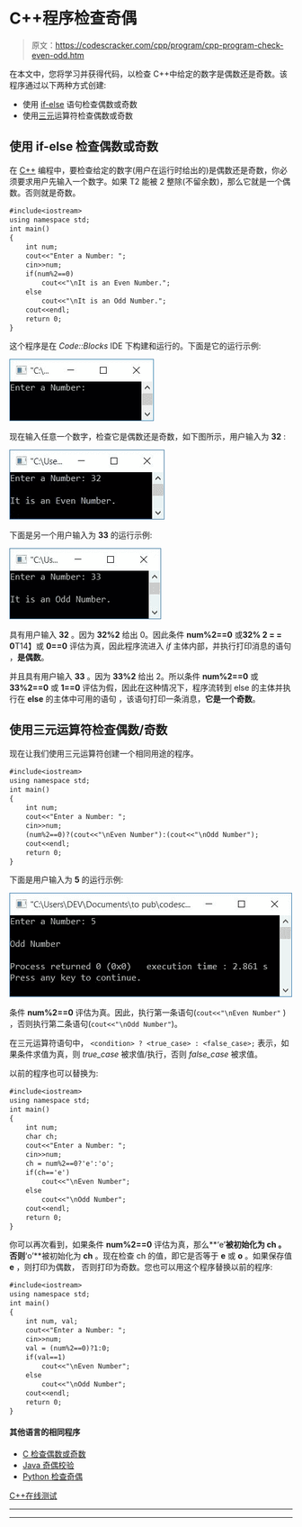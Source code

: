 # C++程序检查奇偶

> 原文：<https://codescracker.com/cpp/program/cpp-program-check-even-odd.htm>

在本文中，您将学习并获得代码，以检查 C++中给定的数字是偶数还是奇数。该程序通过以下两种方式创建:

*   使用 <u>if-else</u> 语句检查偶数或奇数
*   使用<u>三元</u>运算符检查偶数或奇数

## 使用 if-else 检查偶数或奇数

在 [C++](/cpp/index.htm) 编程中，要检查给定的数字(用户在运行时给出的)是偶数还是奇数，你必须要求用户先输入一个数字。如果 T2 能被 2 整除(不留余数)，那么它就是一个偶数。否则就是奇数。

```
#include<iostream>
using namespace std;
int main()
{
    int num;
    cout<<"Enter a Number: ";
    cin>>num;
    if(num%2==0)
        cout<<"\nIt is an Even Number.";
    else
        cout<<"\nIt is an Odd Number.";
    cout<<endl;
    return 0;
}
```

这个程序是在 *Code::Blocks* IDE 下构建和运行的。下面是它的运行示例:

![C++ program check odd even](img/da30ea2102b93a98b233c773ccdd071c.png)

现在输入任意一个数字，检查它是偶数还是奇数，如下图所示，用户输入为 **32** :

![C++ program odd even](img/ba2bed84e0218c8e96e34cbb63848db6.png)

下面是另一个用户输入为 **33** 的运行示例:

![check even or odd number c++](img/65021b907747e80093b845657c84d507.png)

具有用户输入 **32** 。因为 **32%2** 给出 0。因此条件 **num%2==0** 或**32% 2 = = 0**T14】或 **0==0** 评估为真，因此程序流进入 *if* 主体内部，并执行打印消息的语句 ，**是偶数**。

并且具有用户输入 **33** 。因为 **33%2** 给出 2。所以条件 **num%2==0** 或 **33%2==0** 或 **1==0** 评估为假，因此在这种情况下，程序流转到 else 的主体并执行在 **else** 的主体中可用的语句 ，该语句打印一条消息，**它是一个奇数**。

## 使用三元运算符检查偶数/奇数

现在让我们使用三元运算符创建一个相同用途的程序。

```
#include<iostream>
using namespace std;
int main()
{
    int num;
    cout<<"Enter a Number: ";
    cin>>num;
    (num%2==0)?(cout<<"\nEven Number"):(cout<<"\nOdd Number");
    cout<<endl;
    return 0;
}
```

下面是用户输入为 **5** 的运行示例:

![check even odd using ternary operator c++](img/b15ea2b9a04620e2184627fa603cd2b6.png)

条件 **num%2==0** 评估为真。因此，执行第一条语句(`cout<<"\nEven Number"` ) ，否则执行第二条语句(`cout<<"\nOdd Number"`)。

在三元运算符语句中，
`<condition> ? <true_case> : <false_case>;`
表示，如果条件求值为真，则 *true_case* 被求值/执行，否则 *false_case* 被求值。

以前的程序也可以替换为:

```
#include<iostream>
using namespace std;
int main()
{
    int num;
    char ch;
    cout<<"Enter a Number: ";
    cin>>num;
    ch = num%2==0?'e':'o';
    if(ch=='e')
        cout<<"\nEven Number";
    else
        cout<<"\nOdd Number";
    cout<<endl;
    return 0;
}
```

你可以再次看到，如果条件 **num%2==0** 评估为真，那么**‘e’**被初始化为 **ch** 。否则**‘o’**被初始化为 **ch** 。现在检查 ch 的值，即它是否等于 **e** 或 **o** 。如果保存值 **e** ，则打印为偶数， 否则打印为奇数。您也可以用这个程序替换以前的程序:

```
#include<iostream>
using namespace std;
int main()
{
    int num, val;
    cout<<"Enter a Number: ";
    cin>>num;
    val = (num%2==0)?1:0;
    if(val==1)
        cout<<"\nEven Number";
    else
        cout<<"\nOdd Number";
    cout<<endl;
    return 0;
}
```

#### 其他语言的相同程序

*   [C 检查偶数或奇数](/c/program/c-program-check-even-odd.htm)
*   [Java 奇偶校验](/java/program/java-program-check-even-odd.htm)
*   [Python 检查奇偶](/python/program/python-program-check-even-odd.htm)

[C++在线测试](/exam/showtest.php?subid=3)

* * *

* * *